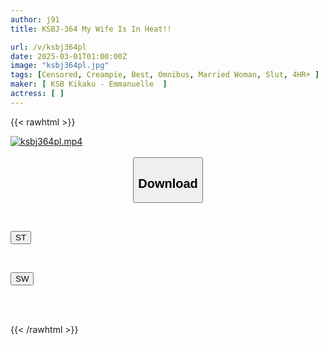 ```yaml
---
author: j91
title: KSBJ-364 My Wife Is In Heat!!

url: /v/ksbj364pl
date: 2025-03-01T01:00:00Z
image: "ksbj364pl.jpg"
tags: [Censored, Creampie, Best, Omnibus, Married Woman, Slut, 4HR+	]
maker: [ KSB Kikaku - Emmanuelle  ]
actress: [ ]
---
```



{{< rawhtml >}}

<div class="video" data-videoid="wZRab0PZ6xslkB">
    <a href="javascript:;">
        <img src="/v/ksbj364pl/ksbj364pl.jpg" width="WIDTH" height="HEIGHT" alt="ksbj364pl.mp4" loading="lazy">
    </a>
</div>

<script type="text/javascript" src="https://j91.asia/asset/on-demand-st.js"></script>

<br>
  <link rel="stylesheet" href="https://j91.asia/asset/bs5.css">
  
  <center>
  <button class="btn btn-primary" type="button" data-bs-toggle="collapse" data-bs-target=".multi-collapse" aria-expanded="false" aria-controls="multiCollapseExample1 multiCollapseExample2"><h2>Download</h2></button></center>
</p>
<div class="row">
  <div class="col">
    <div class="collapse multi-collapse" id="multiCollapseExample1">
      <div class="card card-body">
	      	      <br>
<div class="buttons">  
<p><a href="/v/ksbj364pl/st.html" target="_blank"><button class="btn-hover color-3"><i class="fa fa-download"></i> ST</button></a></p></div>
    </div>
  </div>
</div>
  <div class="col">
    <div class="collapse multi-collapse" id="multiCollapseExample2">
      <div class="card card-body">
	      <br>
<div class="buttons">
<p><a href="/v/ksbj364pl/sw.html" target="_blank"><button class="btn-hover color-2"><i class="fa fa-download"></i> SW</button></a></p></div>
<br><br>
      </div>
    </div>
  </div>
</div>

{{< /rawhtml >}}